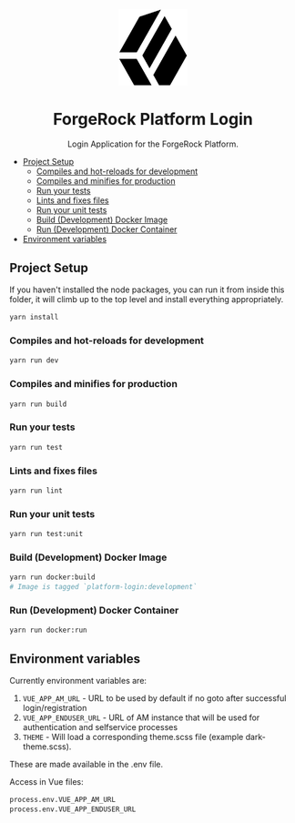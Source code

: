 <div align="center">
  <img width="120" src="logo.png">
  <h1>ForgeRock Platform Login</h1>
  Login Application for the ForgeRock Platform.
  <p>
</div>

- [Project Setup](#project-setup)
  - [Compiles and hot-reloads for development](#compiles-and-hot-reloads-for-development)
  - [Compiles and minifies for production](#compiles-and-minifies-for-production)
  - [Run your tests](#run-your-tests)
  - [Lints and fixes files](#lints-and-fixes-files)
  - [Run your unit tests](#run-your-unit-tests)
  - [Build (Development) Docker Image](#build-development-docker-image)
  - [Run (Development) Docker Container](#run-development-docker-container)
- [Environment variables](#environment-variables)

## Project Setup

If you haven't installed the node packages, you can run it from inside this folder, it will climb up to the top level and install everything appropriately.

```sh
yarn install
```

### Compiles and hot-reloads for development

```sh
yarn run dev
```

### Compiles and minifies for production

```sh
yarn run build
```

### Run your tests

```sh
yarn run test
```

### Lints and fixes files

```sh
yarn run lint
```

### Run your unit tests

```sh
yarn run test:unit
```

### Build (Development) Docker Image

```sh
yarn run docker:build
# Image is tagged `platform-login:development`
```

### Run (Development) Docker Container

```sh
yarn run docker:run
```

## Environment variables

Currently environment variables are:

1) `VUE_APP_AM_URL` - URL to be used by default if no goto after successful login/registration
2) `VUE_APP_ENDUSER_URL` - URL of AM instance that will be used for authentication and selfservice processes
3) `THEME` - Will load a corresponding theme.scss file (example dark-theme.scss).

These are made available in the .env file.

Access in Vue files:

```sh
process.env.VUE_APP_AM_URL
process.env.VUE_APP_ENDUSER_URL
```
